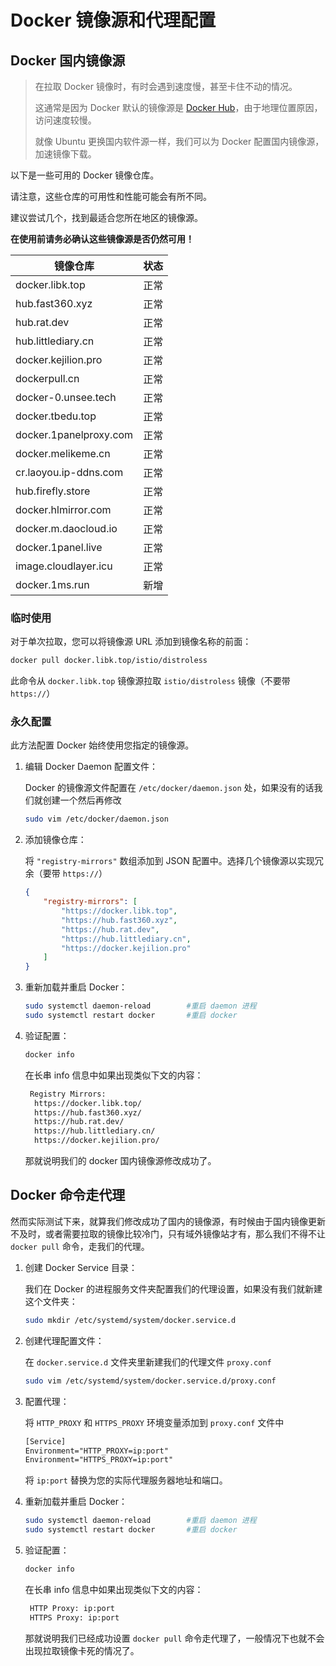 # Docker 镜像源和代理配置

## Docker 国内镜像源

> 在拉取 Docker 镜像时，有时会遇到速度慢，甚至卡住不动的情况。
>
> 这通常是因为 Docker 默认的镜像源是 [Docker Hub](https://hub.docker.com)，由于地理位置原因，访问速度较慢。
>
> 就像 Ubuntu 更换国内软件源一样，我们可以为 Docker 配置国内镜像源，加速镜像下载。

以下是一些可用的 Docker 镜像仓库。

请注意，这些仓库的可用性和性能可能会有所不同。

建议尝试几个，找到最适合您所在地区的镜像源。

**在使用前请务必确认这些镜像源是否仍然可用！**

| 镜像仓库               | 状态 |
| ---------------------- | ---- |
| docker.libk.top        | 正常 |
| hub.fast360.xyz        | 正常 |
| hub.rat.dev            | 正常 |
| hub.littlediary.cn     | 正常 |
| docker.kejilion.pro    | 正常 |
| dockerpull.cn          | 正常 |
| docker-0.unsee.tech    | 正常 |
| docker.tbedu.top       | 正常 |
| docker.1panelproxy.com | 正常 |
| docker.melikeme.cn     | 正常 |
| cr.laoyou.ip-ddns.com  | 正常 |
| hub.firefly.store      | 正常 |
| docker.hlmirror.com    | 正常 |
| docker.m.daocloud.io   | 正常 |
| docker.1panel.live     | 正常 |
| image.cloudlayer.icu   | 正常 |
| docker.1ms.run         | 新增 |

### 临时使用

对于单次拉取，您可以将镜像源 URL 添加到镜像名称的前面：

```bash
docker pull docker.libk.top/istio/distroless
```

此命令从 `docker.libk.top` 镜像源拉取 `istio/distroless` 镜像（不要带 `https://`）

### 永久配置

此方法配置 Docker 始终使用您指定的镜像源。

1. 编辑 Docker Daemon 配置文件：

    Docker 的镜像源文件配置在 `/etc/docker/daemon.json` 处，如果没有的话我们就创建一个然后再修改

    ```bash
    sudo vim /etc/docker/daemon.json
    ```

2. 添加镜像仓库：

    将 `"registry-mirrors"` 数组添加到 JSON 配置中。选择几个镜像源以实现冗余（要带 `https://`）

    ```json
    {
        "registry-mirrors": [
            "https://docker.libk.top",
            "https://hub.fast360.xyz",
            "https://hub.rat.dev",
            "https://hub.littlediary.cn",
            "https://docker.kejilion.pro"
        ]
    }
    ```

3. 重新加载并重启 Docker：

    ```bash
    sudo systemctl daemon-reload        #重启 daemon 进程
    sudo systemctl restart docker       #重启 docker
    ```

4. 验证配置：

    ```bash
    docker info
    ```

    在长串 info 信息中如果出现类似下文的内容：

    ```txt
     Registry Mirrors:
      https://docker.libk.top/
      https://hub.fast360.xyz/
      https://hub.rat.dev/
      https://hub.littlediary.cn/
      https://docker.kejilion.pro/
    ```

    那就说明我们的 docker 国内镜像源修改成功了。

## Docker 命令走代理

然而实际测试下来，就算我们修改成功了国内的镜像源，有时候由于国内镜像更新不及时，或者需要拉取的镜像比较冷门，只有域外镜像站才有，那么我们不得不让 `docker pull` 命令，走我们的代理。

1. 创建 Docker Service 目录：

    我们在 Docker 的进程服务文件夹配置我们的代理设置，如果没有我们就新建这个文件夹：

    ```bash
    sudo mkdir /etc/systemd/system/docker.service.d
    ```

2. 创建代理配置文件：

    在 `docker.service.d` 文件夹里新建我们的代理文件 `proxy.conf`

    ```bash
    sudo vim /etc/systemd/system/docker.service.d/proxy.conf
    ```

3. 配置代理：

    将 `HTTP_PROXY` 和 `HTTPS_PROXY` 环境变量添加到 `proxy.conf` 文件中

    ```txt
    [Service] 
    Environment="HTTP_PROXY=ip:port" 
    Environment="HTTPS_PROXY=ip:port"
    ```

    将 `ip:port` 替换为您的实际代理服务器地址和端口。

4. 重新加载并重启 Docker：

    ```bash
    sudo systemctl daemon-reload        #重启 daemon 进程
    sudo systemctl restart docker       #重启 docker
    ```

5. 验证配置：

    ```bash
    docker info
    ```

    在长串 info 信息中如果出现类似下文的内容：

    ```txt
     HTTP Proxy: ip:port
     HTTPS Proxy: ip:port
    ```

    那就说明我们已经成功设置 `docker pull` 命令走代理了，一般情况下也就不会出现拉取镜像卡死的情况了。
